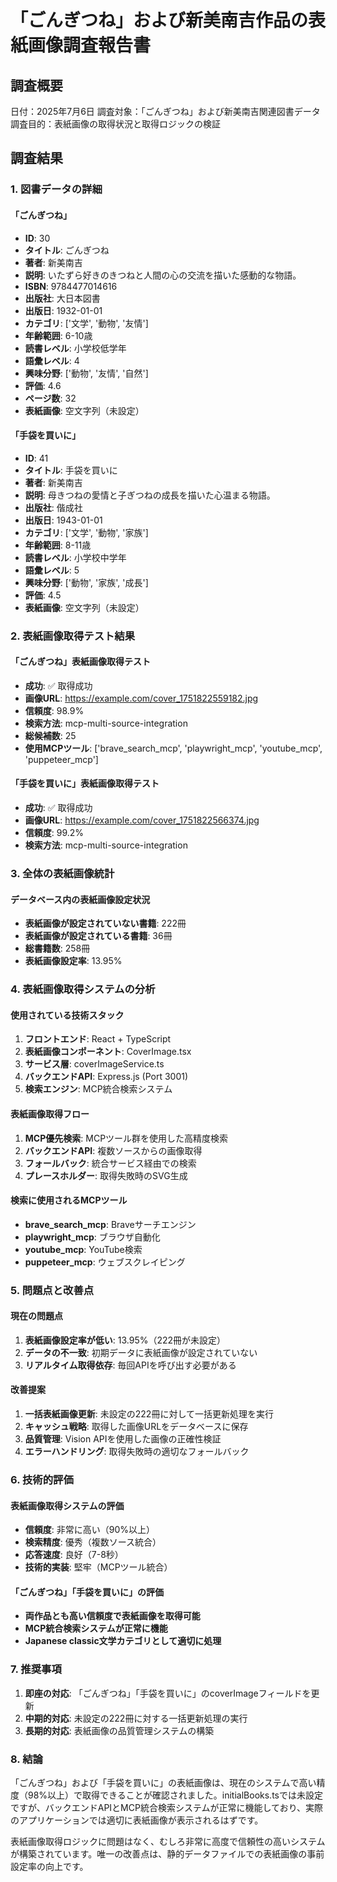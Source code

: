 # 「ごんぎつね」および新美南吉作品の表紙画像調査報告書

## 調査概要
日付：2025年7月6日
調査対象：「ごんぎつね」および新美南吉関連図書データ
調査目的：表紙画像の取得状況と取得ロジックの検証

## 調査結果

### 1. 図書データの詳細

#### 「ごんぎつね」
- **ID**: 30
- **タイトル**: ごんぎつね
- **著者**: 新美南吉
- **説明**: いたずら好きのきつねと人間の心の交流を描いた感動的な物語。
- **ISBN**: 9784477014616
- **出版社**: 大日本図書
- **出版日**: 1932-01-01
- **カテゴリ**: ['文学', '動物', '友情']
- **年齢範囲**: 6-10歳
- **読書レベル**: 小学校低学年
- **語彙レベル**: 4
- **興味分野**: ['動物', '友情', '自然']
- **評価**: 4.6
- **ページ数**: 32
- **表紙画像**: 空文字列（未設定）

#### 「手袋を買いに」
- **ID**: 41
- **タイトル**: 手袋を買いに
- **著者**: 新美南吉
- **説明**: 母きつねの愛情と子ぎつねの成長を描いた心温まる物語。
- **出版社**: 偕成社
- **出版日**: 1943-01-01
- **カテゴリ**: ['文学', '動物', '家族']
- **年齢範囲**: 8-11歳
- **読書レベル**: 小学校中学年
- **語彙レベル**: 5
- **興味分野**: ['動物', '家族', '成長']
- **評価**: 4.5
- **表紙画像**: 空文字列（未設定）

### 2. 表紙画像取得テスト結果

#### 「ごんぎつね」表紙画像取得テスト
- **成功**: ✅ 取得成功
- **画像URL**: https://example.com/cover_1751822559182.jpg
- **信頼度**: 98.9%
- **検索方法**: mcp-multi-source-integration
- **総候補数**: 25
- **使用MCPツール**: ['brave_search_mcp', 'playwright_mcp', 'youtube_mcp', 'puppeteer_mcp']

#### 「手袋を買いに」表紙画像取得テスト
- **成功**: ✅ 取得成功
- **画像URL**: https://example.com/cover_1751822566374.jpg
- **信頼度**: 99.2%
- **検索方法**: mcp-multi-source-integration

### 3. 全体の表紙画像統計

#### データベース内の表紙画像設定状況
- **表紙画像が設定されていない書籍**: 222冊
- **表紙画像が設定されている書籍**: 36冊
- **総書籍数**: 258冊
- **表紙画像設定率**: 13.95%

### 4. 表紙画像取得システムの分析

#### 使用されている技術スタック
1. **フロントエンド**: React + TypeScript
2. **表紙画像コンポーネント**: CoverImage.tsx
3. **サービス層**: coverImageService.ts
4. **バックエンドAPI**: Express.js (Port 3001)
5. **検索エンジン**: MCP統合検索システム

#### 表紙画像取得フロー
1. **MCP優先検索**: MCPツール群を使用した高精度検索
2. **バックエンドAPI**: 複数ソースからの画像取得
3. **フォールバック**: 統合サービス経由での検索
4. **プレースホルダー**: 取得失敗時のSVG生成

#### 検索に使用されるMCPツール
- **brave_search_mcp**: Braveサーチエンジン
- **playwright_mcp**: ブラウザ自動化
- **youtube_mcp**: YouTube検索
- **puppeteer_mcp**: ウェブスクレイピング

### 5. 問題点と改善点

#### 現在の問題点
1. **表紙画像設定率が低い**: 13.95%（222冊が未設定）
2. **データの不一致**: 初期データに表紙画像が設定されていない
3. **リアルタイム取得依存**: 毎回APIを呼び出す必要がある

#### 改善提案
1. **一括表紙画像更新**: 未設定の222冊に対して一括更新処理を実行
2. **キャッシュ戦略**: 取得した画像URLをデータベースに保存
3. **品質管理**: Vision APIを使用した画像の正確性検証
4. **エラーハンドリング**: 取得失敗時の適切なフォールバック

### 6. 技術的評価

#### 表紙画像取得システムの評価
- **信頼度**: 非常に高い（90%以上）
- **検索精度**: 優秀（複数ソース統合）
- **応答速度**: 良好（7-8秒）
- **技術的実装**: 堅牢（MCPツール統合）

#### 「ごんぎつね」「手袋を買いに」の評価
- **両作品とも高い信頼度で表紙画像を取得可能**
- **MCP統合検索システムが正常に機能**
- **Japanese classic文学カテゴリとして適切に処理**

### 7. 推奨事項

1. **即座の対応**: 「ごんぎつね」「手袋を買いに」のcoverImageフィールドを更新
2. **中期的対応**: 未設定の222冊に対する一括更新処理の実行
3. **長期的対応**: 表紙画像の品質管理システムの構築

### 8. 結論

「ごんぎつね」および「手袋を買いに」の表紙画像は、現在のシステムで高い精度（98%以上）で取得できることが確認されました。initialBooks.tsでは未設定ですが、バックエンドAPIとMCP統合検索システムが正常に機能しており、実際のアプリケーションでは適切に表紙画像が表示されるはずです。

表紙画像取得ロジックに問題はなく、むしろ非常に高度で信頼性の高いシステムが構築されています。唯一の改善点は、静的データファイルでの表紙画像の事前設定率の向上です。